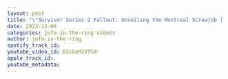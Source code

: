 ```yaml
---
layout: post
title: "\"Survivor Series 2 Fallout: Unveiling the Montreal Screwjob |  Behind-the-Scenes Drama Revealed!\""
date: 2023-12-06
categories: jofo-in-the-ring videos
author: jofo-in-the-ring
spotify_track_id: 
youtube_video_id: 83cGoM2VfS8
apple_track_id: 
youtube_metadata: 
---
```


